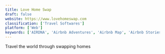 ```yaml
---
title: Love Home Swap
draft: false 
website: https://www.lovehomeswap.com
classification: ['Travel Softwares']
platform: ['Web']
keywords: ['AIRDNA', 'Airbnb Adventures', 'Airbnb Map', 'Airbnb Stories', 'Airbnb Trips', 'Airbnb for iPad', 'Bayes Impact', 'Clarity Wave', 'Data Look', 'DataKind', 'Hostic', 'Loftium', 'Overnight', 'PlansMatter', 'Porpoise', 'Soulscape']
---
```

Travel the world through swapping homes